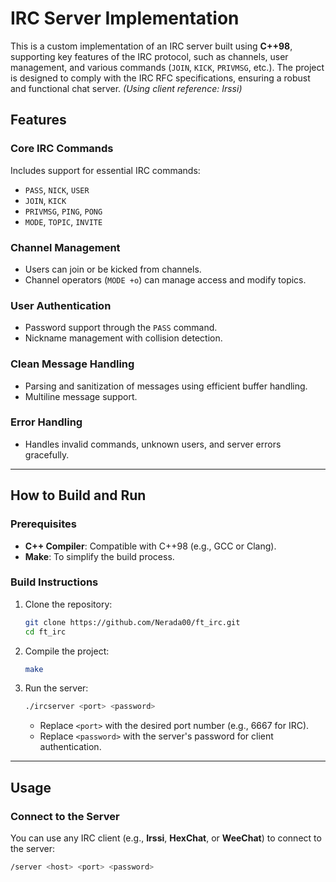 # IRC Server Implementation

This is a custom implementation of an IRC server built using **C++98**, supporting key features of the IRC protocol, such as channels, user management, and various commands (`JOIN`, `KICK`, `PRIVMSG`, etc.). The project is designed to comply with the IRC RFC specifications, ensuring a robust and functional chat server. *(Using client reference: Irssi)*

## Features

### Core IRC Commands
Includes support for essential IRC commands:
- `PASS`, `NICK`, `USER`
- `JOIN`, `KICK`
- `PRIVMSG`, `PING`, `PONG`
- `MODE`, `TOPIC`, `INVITE`

### Channel Management
- Users can join or be kicked from channels.
- Channel operators (`MODE +o`) can manage access and modify topics.

### User Authentication
- Password support through the `PASS` command.
- Nickname management with collision detection.

### Clean Message Handling
- Parsing and sanitization of messages using efficient buffer handling.
- Multiline message support.

### Error Handling
- Handles invalid commands, unknown users, and server errors gracefully.

---

## How to Build and Run

### Prerequisites
- **C++ Compiler**: Compatible with C++98 (e.g., GCC or Clang).
- **Make**: To simplify the build process.

### Build Instructions
1. Clone the repository:
    ```bash
    git clone https://github.com/Nerada00/ft_irc.git
    cd ft_irc
    ```

2. Compile the project:
    ```bash
    make
    ```

3. Run the server:
    ```bash
    ./ircserver <port> <password>
    ```
    - Replace `<port>` with the desired port number (e.g., 6667 for IRC).
    - Replace `<password>` with the server's password for client authentication.

---

## Usage

### Connect to the Server
You can use any IRC client (e.g., **Irssi**, **HexChat**, or **WeeChat**) to connect to the server:

```bash
/server <host> <port> <password>
